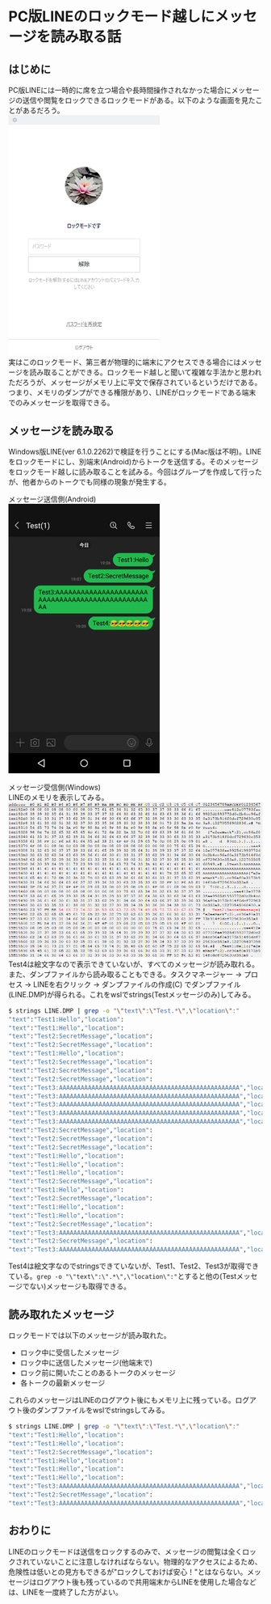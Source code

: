 # PC版LINEのロックモード越しにメッセージを読み取る話

## はじめに
PC版LINEには一時的に席を立つ場合や長時間操作されなかった場合にメッセージの送信や閲覧をロックできるロックモードがある。以下のような画面を見たことがあるだろう。  
<img src="lock.png" alt="lock" width="300">  
実はこのロックモード、第三者が物理的に端末にアクセスできる場合にはメッセージを読み取ることができる。ロックモード越しと聞いて複雑な手法かと思われただろうが、メッセージがメモリ上に平文で保存されているというだけである。つまり、メモリのダンプができる権限があり、LINEがロックモードである端末でのみメッセージを取得できる。  

## メッセージを読み取る
Windows版LINE(ver 6.1.0.2262)で検証を行うことにする(Mac版は不明)。LINEをロックモードにし、別端末(Android)からトークを送信する。そのメッセージをロックモード越しに読み取ることを試みる。今回はグループを作成して行ったが、他者からのトークでも同様の現象が発生する。  
  
メッセージ送信側(Android)  
<img src="ss.png" alt="ss" width="300">  
  
メッセージ受信側(Windows)  
LINEのメモリを表示してみる。  
<img src="mem.png" alt="mem" width="700">  
Test4は絵文字なので表示できていないが、すべてのメッセージが読み取れる。また、ダンプファイルから読み取ることもできる。タスクマネージャー -> プロセス -> LINEを右クリック -> ダンプファイルの作成(C) でダンプファイル(LINE.DMP)が得られる。これをwslでstrings(Testメッセージのみ)してみる。  
```bash
$ strings LINE.DMP | grep -o "\"text\":\"Test.*\",\"location\":"
"text":"Test1:Hello","location":
"text":"Test1:Hello","location":
"text":"Test2:SecretMessage","location":
"text":"Test2:SecretMessage","location":
"text":"Test1:Hello","location":
"text":"Test2:SecretMessage","location":
"text":"Test2:SecretMessage","location":
"text":"Test2:SecretMessage","location":
"text":"Test3:AAAAAAAAAAAAAAAAAAAAAAAAAAAAAAAAAAAAAAAAAAAAAAAAAA","location":
"text":"Test3:AAAAAAAAAAAAAAAAAAAAAAAAAAAAAAAAAAAAAAAAAAAAAAAAAA","location":
"text":"Test3:AAAAAAAAAAAAAAAAAAAAAAAAAAAAAAAAAAAAAAAAAAAAAAAAAA","location":
"text":"Test3:AAAAAAAAAAAAAAAAAAAAAAAAAAAAAAAAAAAAAAAAAAAAAAAAAA","location":
"text":"Test3:AAAAAAAAAAAAAAAAAAAAAAAAAAAAAAAAAAAAAAAAAAAAAAAAAA","location":
"text":"Test2:SecretMessage","location":
"text":"Test2:SecretMessage","location":
"text":"Test2:SecretMessage","location":
"text":"Test1:Hello","location":
"text":"Test1:Hello","location":
"text":"Test1:Hello","location":
"text":"Test2:SecretMessage","location":
"text":"Test1:Hello","location":
"text":"Test2:SecretMessage","location":
"text":"Test1:Hello","location":
"text":"Test1:Hello","location":
"text":"Test2:SecretMessage","location":
"text":"Test3:AAAAAAAAAAAAAAAAAAAAAAAAAAAAAAAAAAAAAAAAAAAAAAAAAA","location":
"text":"Test2:SecretMessage","location":
"text":"Test3:AAAAAAAAAAAAAAAAAAAAAAAAAAAAAAAAAAAAAAAAAAAAAAAAAA","location":
```
Test4は絵文字なのでstringsできていないが、Test1、Test2、Test3が取得できている。`grep -o "\"text\":\".*\",\"location\":"`とすると他の(Testメッセージでない)メッセージも取得できる。  

## 読み取れたメッセージ
ロックモードでは以下のメッセージが読み取れた。  

- ロック中に受信したメッセージ  
- ロック中に送信したメッセージ(他端末で)  
- ロック前に開いたことのあるトークのメッセージ  
- 各トークの最新メッセージ  

これらのメッセージはLINEのログアウト後にもメモリ上に残っている。ログアウト後のダンプファイルをwslでstringsしてみる。  
```bash
$ strings LINE.DMP | grep -o "\"text\":\"Test.*\",\"location\":"
"text":"Test1:Hello","location":
"text":"Test1:Hello","location":
"text":"Test2:SecretMessage","location":
"text":"Test1:Hello","location":
"text":"Test1:Hello","location":
"text":"Test1:Hello","location":
"text":"Test3:AAAAAAAAAAAAAAAAAAAAAAAAAAAAAAAAAAAAAAAAAAAAAAAAAA","location":
"text":"Test2:SecretMessage","location":
"text":"Test3:AAAAAAAAAAAAAAAAAAAAAAAAAAAAAAAAAAAAAAAAAAAAAAAAAA","location":
```

## おわりに
LINEのロックモードは送信をロックするのみで、メッセージの閲覧は全くロックされていないことに注意しなければならない。物理的なアクセスによるため、危険性は低いとの見方もできるが"ロックしておけば安心！"とはならない。メッセージはログアウト後も残っているので共用端末からLINEを使用した場合などは、LINEを一度終了した方がよい。  
